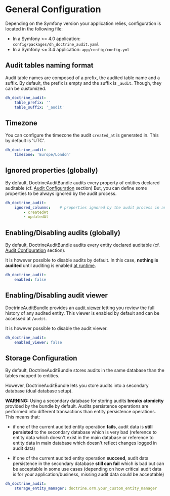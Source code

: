 # General Configuration

Depending on the Symfony version your application relies, configuration is located in the following file:
- In a Symfony >= 4.0 application: `config/packages/dh_doctrine_audit.yaml`
- In a Symfony <= 3.4 application: `app/config/config.yml`


## Audit tables naming format
Audit table names are composed of a prefix, the audited table name and a suffix. 
By default, the prefix is empty and the suffix is `_audit`. Though, they can be customized.

```yaml
dh_doctrine_audit:
    table_prefix: ''
    table_suffix: '_audit'
```


## Timezone
You can configure the timezone the audit `created_at` is generated in. This by default is 'UTC'.

```yaml
dh_doctrine_audit:
    timezone: 'Europe/London'
```


## Ignored properties (globally)
By default, DoctrineAuditBundle audits every property of entities declared auditable (cf. [Audit Configuration](21-audit-configuration.md#ignore) section)
But, you can define some properties to be always ignored by the audit process.

```yaml
dh_doctrine_audit:
    ignored_columns:    # properties ignored by the audit process in any audited entity
        - createdAt
        - updatedAt
```


## Enabling/Disabling audits (globally)
By default, DoctrineAuditBundle audits every entity declared auditable (cf. [Audit Configuration](21-audit-configuration.md#auditable) section).

It is however possible to disable audits by default. In this case, **nothing is audited** 
until auditing is enabled [at runtime](24-enabling-disabling-audits.md#at-runtime-enabledisable).

```yaml
dh_doctrine_audit:
    enabled: false
```


## Enabling/Disabling audit viewer
DoctrineAuditBundle provides an [audit viewer](30-audit-viewer.md) letting you review the full history of any audited entity.
This viewer is enabled by default and can be accessed at `/audit`. 

It is however possible to disable the audit viewer.

```yaml
dh_doctrine_audit:
    enabled_viewer: false
```


## Storage Configuration
By default, DoctrineAuditBundle stores audits in the same database than the tables mapped to entities.

However, DoctrineAuditBundle lets you store audits into a secondary database (dual database setup).

**WARNING:** Using a secondary database for storing audits **breaks atomicity** provided by the bundle by default. 
Audits persistence operations are performed into different transactions than entity persistence operations.
This means that:
- if one of the current audited entity operation **fails**, audit data is **still persisted** 
to the secondary database which is very bad (reference to entity data which doesn't exist 
in the main database or reference to entity data in main database which doesn't reflect changes 
logged in audit data)

- if one of the current audited entity operation **succeed**, audit data persistence in the 
secondary database **still can fail** which is bad but can be acceptable in some use cases 
(depending on how critical audit data is for your application/business, missing audit data 
could be acceptable)

```yaml
dh_doctrine_audit:
    storage_entity_manager: doctrine.orm.your_custom_entity_manager
 ```


